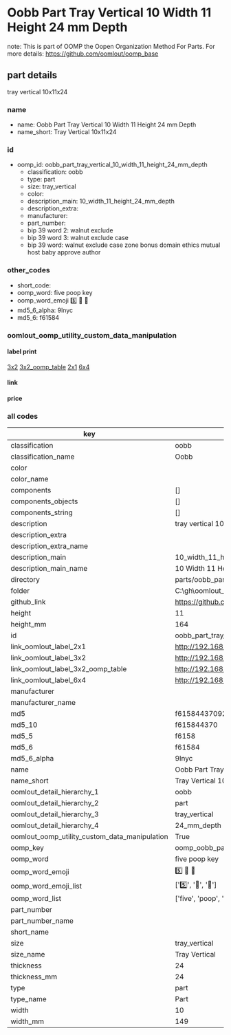 # Oobb Part Tray Vertical 10 Width 11 Height 24 mm Depth  

note: This is part of OOMP the Oopen Organization Method For Parts. For more details: https://github.com/oomlout/oomp_base

##  part details
  



tray vertical 10x11x24



### name
* name: Oobb Part Tray Vertical 10 Width 11 Height 24 mm Depth
* name_short: Tray Vertical 10x11x24 
### id
* oomp_id: oobb_part_tray_vertical_10_width_11_height_24_mm_depth
  * classification: oobb
  * type: part
  * size: tray_vertical
  * color: 
  * description_main: 10_width_11_height_24_mm_depth
  * description_extra: 
  * manufacturer: 
  * part_number: 
  * bip 39 word 2: walnut exclude
  * bip 39 word 3: walnut exclude case
  * bip 39 word: walnut exclude case zone bonus domain ethics mutual host baby approve author

### other_codes
* short_code: 
* oomp_word: five poop key
* oomp_word_emoji :five: :poop: :key:
* md5_6_alpha: 9lnyc
* md5_6: f61584






### oomlout_oomp_utility_custom_data_manipulation
#### label print
[3x2](http://192.168.1.245:1112/?label=oomp%209lnyc)
[3x2_oomp_table](http://192.168.1.108:1112/?label=oomp%209lnyc)
[2x1](http://192.168.1.242:1112/?label=oomp%209lnyc)
[6x4](http://192.168.1.55:1112/?label=oomp%209lnyc)    

#### link

                              

#### price







### all codes 
| key | value |  
| --- | --- |  
| classification | oobb |  
| classification_name | Oobb |  
| color |  |  
| color_name |  |  
| components | [] |  
| components_objects | [] |  
| components_string | [] |  
| description | tray vertical 10x11x24 |  
| description_extra |  |  
| description_extra_name |  |  
| description_main | 10_width_11_height_24_mm_depth |  
| description_main_name | 10 Width 11 Height 24 mm Depth |  
| directory | parts/oobb_part_tray_vertical_10_width_11_height_24_mm_depth |  
| folder | C:\gh\oomlout_oobb_version_4_generated_parts\parts\oobb_part_tray_vertical_10_width_11_height_24_mm_depth |  
| github_link | https://github.com/oomlout/oomlout_oomp_part_src/tree/main/parts/oobb_part_tray_vertical_10_width_11_height_24_mm_depth |  
| height | 11 |  
| height_mm | 164 |  
| id | oobb_part_tray_vertical_10_width_11_height_24_mm_depth |  
| link_oomlout_label_2x1 | http://192.168.1.242:1112/?label=oomp%209lnyc |  
| link_oomlout_label_3x2 | http://192.168.1.245:1112/?label=oomp%209lnyc |  
| link_oomlout_label_3x2_oomp_table | http://192.168.1.108:1112/?label=oomp%209lnyc |  
| link_oomlout_label_6x4 | http://192.168.1.55:1112/?label=oomp%209lnyc |  
| manufacturer |  |  
| manufacturer_name |  |  
| md5 | f6158443709229b5038cbffc4653bfb6 |  
| md5_10 | f615844370 |  
| md5_5 | f6158 |  
| md5_6 | f61584 |  
| md5_6_alpha | 9lnyc |  
| name | Oobb Part Tray Vertical 10 Width 11 Height 24 mm Depth |  
| name_short | Tray Vertical 10x11x24  |  
| oomlout_detail_hierarchy_1 | oobb |  
| oomlout_detail_hierarchy_2 | part |  
| oomlout_detail_hierarchy_3 | tray_vertical |  
| oomlout_detail_hierarchy_4 | 24_mm_depth |  
| oomlout_oomp_utility_custom_data_manipulation | True |  
| oomp_key | oomp_oobb_part_tray_vertical_10_width_11_height_24_mm_depth |  
| oomp_word | five poop key |  
| oomp_word_emoji | :five: :poop: :key: |  
| oomp_word_emoji_list | [':five:', ':poop:', ':key:'] |  
| oomp_word_list | ['five', 'poop', 'key'] |  
| part_number |  |  
| part_number_name |  |  
| short_name |  |  
| size | tray_vertical |  
| size_name | Tray Vertical |  
| thickness | 24 |  
| thickness_mm | 24 |  
| type | part |  
| type_name | Part |  
| width | 10 |  
| width_mm | 149 |  
